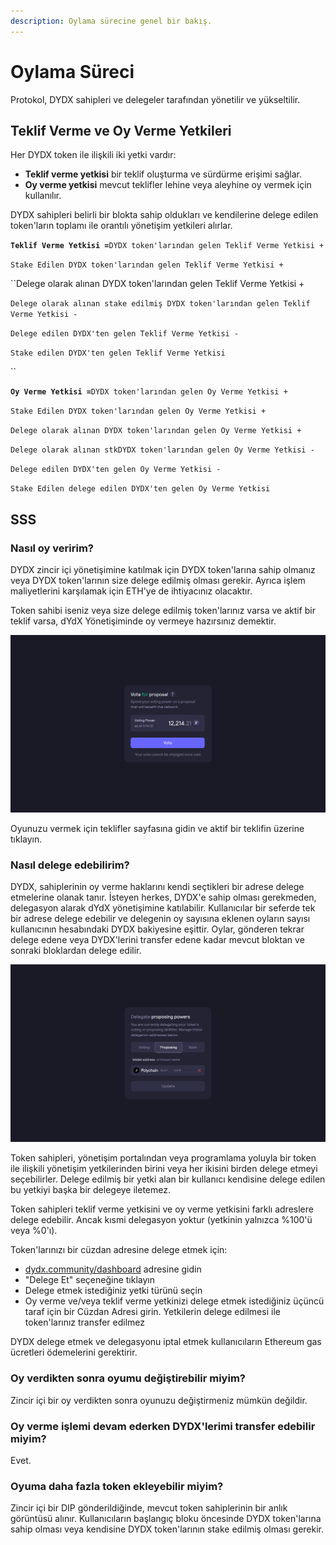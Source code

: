 ```yaml
---
description: Oylama sürecine genel bir bakış.
---
```


# Oylama Süreci

Protokol, DYDX sahipleri ve delegeler tarafından yönetilir ve yükseltilir.

## **Teklif Verme ve Oy Verme Yetkileri**

Her DYDX token ile ilişkili iki yetki vardır:

* **Teklif verme yetkisi** bir teklif oluşturma ve sürdürme erişimi sağlar.
* **Oy verme yetkisi** mevcut teklifler lehine veya aleyhine oy vermek için kullanılır.

DYDX sahipleri belirli bir blokta sahip oldukları ve kendilerine delege edilen token'ların toplamı ile orantılı yönetişim yetkileri alırlar.

**`Teklif Verme Yetkisi =`**`DYDX token'larından gelen Teklif Verme Yetkisi +`

`Stake Edilen DYDX token'larından gelen Teklif Verme Yetkisi +`

``Delege olarak alınan DYDX token'larından gelen Teklif Verme Yetkisi +

`Delege olarak alınan stake edilmiş DYDX token'larından gelen Teklif Verme Yetkisi -`

`Delege edilen DYDX'ten gelen Teklif Verme Yetkisi -`

`Stake edilen DYDX'ten gelen Teklif Verme Yetkisi`

``

**`Oy Verme Yetkisi =`**`DYDX token'larından gelen Oy Verme Yetkisi +`

`Stake Edilen DYDX token'larından gelen Oy Verme Yetkisi +`

`Delege olarak alınan DYDX token'larından gelen Oy Verme Yetkisi +`

`Delege olarak alınan stkDYDX token'larından gelen Oy Verme Yetkisi -`

`Delege edilen DYDX'ten gelen Oy Verme Yetkisi -`

`Stake Edilen delege edilen DYDX'ten gelen Oy Verme Yetkisi`

## SSS

### Nasıl oy veririm?

DYDX zincir içi yönetişimine katılmak için DYDX token'larına sahip olmanız veya DYDX token'larının size delege edilmiş olması gerekir. Ayrıca işlem maliyetlerini karşılamak için ETH'ye de ihtiyacınız olacaktır.

Token sahibi iseniz veya size delege edilmiş token'larınız varsa ve aktif bir teklif varsa, dYdX Yönetişiminde oy vermeye hazırsınız demektir.

![Oy verme yetkinizi kullanarak oyunuzu kullanın](<../.gitbook/assets/image (87).png>)

Oyunuzu vermek için teklifler sayfasına gidin ve aktif bir teklifin üzerine tıklayın.

### **Nasıl delege edebilirim?**

DYDX, sahiplerinin oy verme haklarını kendi seçtikleri bir adrese delege etmelerine olanak tanır. İsteyen herkes, DYDX'e sahip olması gerekmeden, delegasyon alarak dYdX yönetişimine katılabilir. Kullanıcılar bir seferde tek bir adrese delege edebilir ve delegenin oy sayısına eklenen oyların sayısı kullanıcının hesabındaki DYDX bakiyesine eşittir. Oylar, gönderen tekrar delege edene veya DYDX'lerini transfer edene kadar mevcut bloktan ve sonraki bloklardan delege edilir.

![Oy kullanma ve teklif verme yetkilerinizi delege edin](<../.gitbook/assets/image (86).png>)

Token sahipleri, yönetişim portalından veya programlama yoluyla bir token ile ilişkili yönetişim yetkilerinden birini veya her ikisini birden delege etmeyi seçebilirler. Delege edilmiş bir yetki alan bir kullanıcı kendisine delege edilen bu yetkiyi başka bir delegeye iletemez.

Token sahipleri teklif verme yetkisini ve oy verme yetkisini farklı adreslere delege edebilir. Ancak kısmi delegasyon yoktur (yetkinin yalnızca %100'ü veya %0'ı).

Token'larınızı bir cüzdan adresine delege etmek için:

* [dydx.community/dashboard](https://dydx.community/dashboard) adresine gidin
* "Delege Et" seçeneğine tıklayın
* Delege etmek istediğiniz yetki türünü seçin
* Oy verme ve/veya teklif verme yetkinizi delege etmek istediğiniz üçüncü taraf için bir Cüzdan Adresi girin. Yetkilerin delege edilmesi ile token'larınız transfer edilmez

DYDX delege etmek ve delegasyonu iptal etmek kullanıcıların Ethereum gas ücretleri ödemelerini gerektirir.

### Oy verdikten sonra oyumu değiştirebilir miyim?

Zincir içi bir oy verdikten sonra oyunuzu değiştirmeniz mümkün değildir.

### Oy verme işlemi devam ederken DYDX'lerimi transfer edebilir miyim?

Evet.

### Oyuma daha fazla token ekleyebilir miyim?

Zincir içi bir DIP gönderildiğinde, mevcut token sahiplerinin bir anlık görüntüsü alınır. Kullanıcıların başlangıç bloku öncesinde DYDX token'larına sahip olması veya kendisine DYDX token'larının stake edilmiş olması gerekir.
